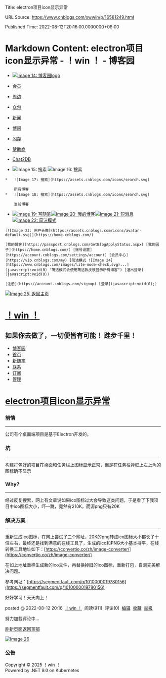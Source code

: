 Title: electron项目icon显示异常

URL Source: https://www.cnblogs.com/xwwin/p/16581249.html

Published Time: 2022-08-12T20:16:00.0000000+08:00

Markdown Content:
electron项目icon显示异常 - ！win ！ - 博客园
===============

*   [![Image 14: 博客园logo](https://assets.cnblogs.com/logo.svg)](https://www.cnblogs.com/ "开发者的网上家园")
*   [会员](https://cnblogs.vip/)
*   [周边](https://cnblogs.vip/store)
*   [众包](https://www.cnblogs.com/cmt/p/18500368)
*   [新闻](https://news.cnblogs.com/)
*   [博问](https://q.cnblogs.com/)
*   [闪存](https://ing.cnblogs.com/)
*   [赞助商](https://www.cnblogs.com/cmt/p/18341478)
*   [Chat2DB](https://chat2db-ai.com/)

*    ![Image 15: 搜索](https://assets.cnblogs.com/icons/search.svg) ![Image 16: 搜索](https://assets.cnblogs.com/icons/enter.svg)
    
    *   ![Image 17: 搜索](https://assets.cnblogs.com/icons/search.svg)
        
        所有博客
    *   ![Image 18: 搜索](https://assets.cnblogs.com/icons/search.svg)
        
        当前博客
    
*    [![Image 19: 写随笔](https://assets.cnblogs.com/icons/newpost.svg)](https://i.cnblogs.com/EditPosts.aspx?opt=1 "写随笔")[![Image 20: 我的博客](https://assets.cnblogs.com/icons/myblog.svg)](https://passport.cnblogs.com/GetBlogApplyStatus.aspx "我的博客")[![Image 21: 短消息](https://assets.cnblogs.com/icons/message.svg)](https://msg.cnblogs.com/ "短消息")[![Image 22: 简洁模式](https://assets.cnblogs.com/icons/lite-mode-on.svg)](javascript:void(0) "简洁模式启用，您在访问他人博客时会使用简洁款皮肤展示")
    
    [![Image 23: 用户头像](https://assets.cnblogs.com/icons/avatar-default.svg)](https://home.cnblogs.com/)
    
    [我的博客](https://passport.cnblogs.com/GetBlogApplyStatus.aspx) [我的园子](https://home.cnblogs.com/) [账号设置](https://account.cnblogs.com/settings/account) [会员中心](https://vip.cnblogs.com/my) [简洁模式 ![Image 24](https://www.cnblogs.com/images/lite-mode-check.svg)...](javascript:void(0) "简洁模式会使用简洁款皮肤显示所有博客") [退出登录](javascript:void(0))
    
    [注册](https://account.cnblogs.com/signup) [登录](javascript:void(0);)

[](https://github.com/xw5)

[![Image 25: 返回主页](https://www.cnblogs.com/skins/custom/images/logo.gif)](https://www.cnblogs.com/xwwin/)

[！win ！](https://www.cnblogs.com/xwwin)
=======================================

如果你去做了，一切便皆有可能！ 跬步千里！
---------------------

*   [博客园](https://www.cnblogs.com/)
*   [首页](https://www.cnblogs.com/xwwin/)
*   [新随笔](https://i.cnblogs.com/EditPosts.aspx?opt=1)
*   [联系](https://msg.cnblogs.com/send/%EF%BC%81win%20%EF%BC%81)
*   [订阅](javascript:void(0))
*   [管理](https://i.cnblogs.com/)

[electron项目icon显示异常](https://www.cnblogs.com/xwwin/p/16581249.html "发布于 2022-08-12 20:16")
==========================================================================================

### 前情

* * *

公司有个桌面端项目是基于Electron开发的。

### 坑

* * *

构建打包好的项目在桌面和任务栏上图标显示正常，但是在任务栏弹框上左上角的图标确不显示

### Why?

* * *

经过反复搜索，网上有文章说如果ico图标过大会导致这类问题，于是看了下我项目中ico图标大小，吓一跳，竟然有210K，而源png只有20K

### 解决方案

* * *

重新生成ico图标，在网上尝试了二个网址，20K的png转成ico图标大小都长了十倍左右，最终还是找到满意的在线工具了，生成的ico和PNG大小基本持平，在线转换工具地址如下：[https://convertio.co/zh/image-converter/](https://convertio.co/zh/image-converter/)

在如上地址重样生成新的ico文件，再替换掉旧的ico图标，重新打包，自测完美解决问题。

参考网址：[https://segmentfault.com/q/1010000019780156](https://segmentfault.com/q/1010000019780156)

好好学习！天天向上！

posted @ 2022-08-12 20:16  [！win ！](https://www.cnblogs.com/xwwin)  阅读(911)  评论(0)  [编辑](https://i.cnblogs.com/EditPosts.aspx?postid=16581249)  [收藏](javascript:void(0))  [举报](javascript:void(0))

努力加载评论中...

[刷新页面](https://www.cnblogs.com/xwwin/p/16581249.html#)[返回顶部](https://www.cnblogs.com/xwwin/p/16581249.html#top)

[![Image 26](https://img2024.cnblogs.com/blog/35695/202502/35695-20250207193659673-708765730.jpg)](https://www.doubao.com/chat/coding?channel=cnblogs&source=hw_db_cnblogs)

### 公告

Copyright © 2025 ！win ！  
Powered by .NET 9.0 on Kubernetes
